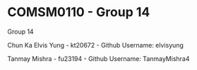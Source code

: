 # COMSM0110 - Group 14

Group 14

Chun Ka Elvis Yung - kt20672 - Github Username: elvisyung

Tanmay Mishra - fu23194 - Github Username: TanmayMishra4
